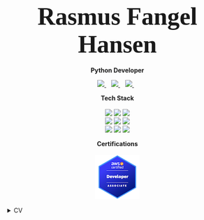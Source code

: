 

<h1 align='center'>
  <span style="font-family: Brush Script MT; font-size: 2em;">Rasmus Fangel Hansen</span>
</h1>

<p align='center'>
  <b>Python Developer</b>
</p>

<p align='center'>
  <a href="https://www.linkedin.com/in/rasmusfangel/">
    <img src="https://img.shields.io/badge/linkedin-%230077B5.svg?&style=for-the-badge&logo=linkedin&logoColor=white" />
  </a>&nbsp;&nbsp;
    <a href="https://medium.com/@rasmusfangel">
    <img src="https://img.shields.io/badge/Medium-12100E?style=for-the-badge&logo=medium&logoColor=white" />        
  </a>&nbsp;&nbsp;
  <a href="https://www.upwork.com/freelancers/~01961d38255eb5361b">
    <img src="https://img.shields.io/badge/UpWork-6FDA44?style=for-the-badge&logo=Upwork&logoColor=white" />        
  </a>&nbsp;&nbsp;
</p>

<!-- <p align='center'>
  <a href="#"><img src="https://github-readme-stats.vercel.app/api?username=RasmusFangel&show_icons=true&count_private=true&theme=dark" width="350"></a>
</p> -->

<p align='center'>
  <b>Tech Stack</b><br/><br/>
  <img src="https://img.shields.io/badge/python-3670A0?style=for-the-badge&logo=python&logoColor=ffdd54" />
  <img src="https://img.shields.io/badge/Amazon_AWS-FF9900?style=for-the-badge&logo=amazonaws&logoColor=white" />
  <img src="https://img.shields.io/badge/Amazon%20DynamoDB-4053D6?style=for-the-badge&logo=Amazon%20DynamoDB&logoColor=white"><br/>
  <img src="https://img.shields.io/badge/Terraform-7B42BC?style=for-the-badge&logo=terraform&logoColor=white" /> 
  <img src="https://img.shields.io/badge/Github%20Actions-282a2e?style=for-the-badge&logo=githubactions&logoColor=367cfe" />
  <img src="https://img.shields.io/badge/circleci-343434?style=for-the-badge&logo=circleci&logoColor=white" /><br/>
  <img src="https://img.shields.io/badge/MySQL-005C84?style=for-the-badge&logo=mysql&logoColor=white">
  <img src="https://img.shields.io/badge/Docker-2CA5E0?style=for-the-badge&logo=docker&logoColor=white">
  <img src="https://img.shields.io/badge/Arch_Linux-1793D1?style=for-the-badge&logo=arch-linux&logoColor=white">
</p>

<p align='center'>
<b>Certifications</b><br/><br/>
    <img src="https://github.com/RasmusFangel/RasmusFangel/blob/main/img/aws-certified-developer-associate.png?raw=true">
</p>
<details>
    <summary> CV </summary>
    
## Experience
<p>
    <img align="right" src="https://img.shields.io/badge/AWS-%23FF9900.svg?style=for-the-badge&logo=amazon-aws&logoColor=white" />
    <img align="right" src="https://img.shields.io/badge/python-3670A0?style=for-the-badge&logo=python&logoColor=ffdd54" />
</p>

- **Associate Product Development Engineer**\
Aug 2021 - now\
**LifeWorks / TELUS Health** - London, United Kindgom

<p >
    <img align="right" src="https://img.shields.io/badge/AWS-%23FF9900.svg?style=for-the-badge&logo=amazon-aws&logoColor=white" />
    <img align="right" src="https://img.shields.io/badge/python-3670A0?style=for-the-badge&logo=python&logoColor=ffdd54" />
</p>

- **Senior Software Engineer**\
Jun 2019 - Aug 2021\
**LSEG / Refinitiv** - Nottingham, United Kindgom

<p>
    <img align="right" src="https://img.shields.io/badge/java-%23ED8B00.svg?style=for-the-badge&logo=openjdk&logoColor=whitee" />
</p>

- **IT Developer**\
Nov 2017 - Jun 2019\
**SDC** - Copenhagen, Denmark

<p>
    <img align="right" src="https://img.shields.io/badge/java-%23ED8B00.svg?style=for-the-badge&logo=openjdk&logoColor=whitee" />
</p>

- **IT Developer**\
Apr 2016 - Nov 2017\
**SDC** - Copenhagen, Denmark



## Education

- **(P)BA Computer Science**\
2016 - 2017\
**KEA - Københavns Erverhvsakademi** - Copenhagen, Denmark
<br/>

- **AP Computer Science**\
2012 - 2015\
**Zealand Institute for Business and Technology** - Roskilde, Denmark

</details>